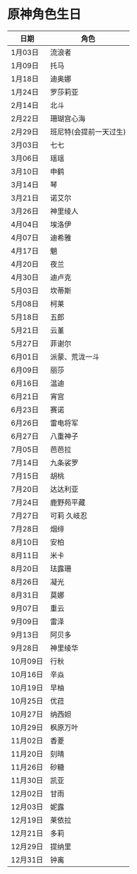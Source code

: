 # 原神角色生日
|日期|角色|  
|---|---|
|1月03日| 流浪者|  
|1月09日| 托马  |
|1月18日| 迪奥娜  |
|1月24日| 罗莎莉亚  |
|2月14日| 北斗  |
|2月22日| 珊瑚宫心海  |
|2月29日| 班尼特(会提前一天过生)  |
|3月03日| 七七  |
|3月06日|瑶瑶|
|3月10日| 申鹤  |
|3月14日| 琴  |
|3月21日| 诺艾尔  |
|3月26日| 神里绫人  |
|4月04日| 埃洛伊  |
|4月07日|迪希雅|
|4月17日| 魈  |
|4月20日| 夜兰  |
|4月30日| 迪卢克  |
|5月03日| 坎蒂斯  |
|5月08日| 柯莱  |
|5月18日| 五郎  |
|5月21日| 云堇  
|5月27日| 菲谢尔  |
|6月01日| 派蒙、荒泷一斗  |
|6月09日| 丽莎  |
|6月16日| 温迪  |
|6月21日| 宵宫  
|6月23日| 赛诺|
|6月26日| 雷电将军  
|6月27日| 八重神子  |
|7月05日| 芭芭拉  
|7月14日| 九条裟罗  |
|7月15日| 胡桃  |
|7月20日| 达达利亚  
|7月24日| 鹿野苑平藏  |
|7月27日| 可莉 久岐忍  |
|7月28日| 烟绯  |
|8月10日| 安柏 |
|8月11日|米卡|
|8月20日| 珐露珊 |
|8月26日| 凝光  |
|8月31日| 莫娜  |
|9月07日| 重云  |
|9月09日| 雷泽  |
|9月13日| 阿贝多  |
|9月28日| 神里绫华  |
|10月09日| 行秋  |
|10月16日| 辛焱  |
|10月19日| 早柚  |
|10月25日| 优菈  |
|10月27日| 纳西妲|
|10月29日| 枫原万叶  |
|11月02日| 香菱  |
|11月20日| 刻晴  |
|11月26日| 砂糖  |
|11月30日| 凯亚  |
|12月02日| 甘雨  |
|12月03日| 妮露|
|12月19日| 莱依拉  |
|12月21日| 多莉  |
|12月29日| 提纳里  |
|12月31日| 钟离|

